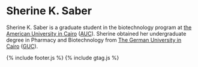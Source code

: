 # Sherine K. Saber

Sherine K. Saber is a graduate student in the biotechnology program at [the American University in Cairo](https://www.aucegypt.edu/) ([AUC](https://www.aucegypt.edu/)). Sherine obtained her undergraduate degree in Pharmacy and Biotechnology from [The German University in Cairo](https://www.guc.edu.eg/) ([GUC](https://www.guc.edu.eg/)).


[<i class="fab fa-github fa-2x"></i>](https://github.com/sherinesaber)


{% include footer.js %}
{% include gtag.js %}
